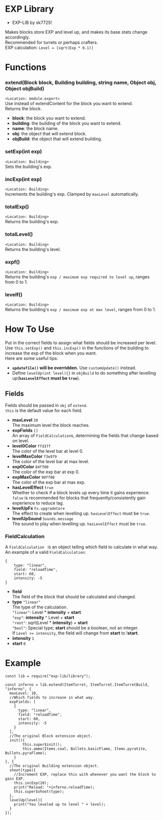 # EXP Library   

+ EXP-LIB by sk7725!    
   
Makes blocks store EXP and level up, and makes its base stats change accordingly.   
Recommended for turrets or perhaps crafters.   
EXP calculation: `Level = [sqrt(Exp * 0.1)]`   

# Functions   

### extend(Block block, Building building, string name, Object obj, Object objBuild)   

`<Location: module.export>`   
Use instead of extendContent for the block you want to extend.   
Returns the block.   

+ **block**: the block you want to extend.   
+ **building**: the building of the block you want to extend.   
+ **name**: the block name.   
+ **obj**: the object that will extend block.   
+ **objBuild**: the object that will extend building.   

### setExp(int exp)   

`<Location: Building>`   
Sets the building's exp.   

### incExp(int exp)   

`<Location: Building>`   
Increments the building's exp. Clamped by `maxLevel` automatically.   

### totalExp()   

`<Location: Building>`   
Returns the building's exp.   

### totalLevel()   

`<Location: Building>`   
Returns the building's level.   

### expf()   

`<Location: Building>`   
Returns the building's `exp / maximum exp required to level up`, ranges from 0 to 1.   

### levelf()   

`<Location: Building>`   
Returns the building's `exp / maximum exp at max level`, ranges from 0 to 1.   

# How To Use   

Put in the correct fields to assign what fields should be increased per level.   
Use `this.setExp()` and `this.incExp()` in the functions of the building to increase the exp of the block when you want.   
Here are some useful tips:   
+ **`updateTile()` will be overridden.** Use `customUpdate()` instead.   
+ Define `levelUp(int level){}` in `objBuild` to do something after levelling up(**`hasLevelEffect` must be `true`**).   

## Fields   

Fields should be passed in `obj` of `extend`.    
`this` is the default value for each field.   
   
+ **maxLevel** `20`   
The maximum level the block reaches.   
+ **expFields** `[]`   
An array of `FieldCalculation`s, determining the fields that change based on level.   
+ **level0Color** `ffd37f`   
The color of the level bar at level 0.   
+ **levelMaxColor** `f3e979`   
The color of the level bar at max level.   
+ **exp0Color** `84ff00`   
The color of the exp bar at exp 0.   
+ **expMaxColor** `90ff00`   
The color of the exp bar at max exp.   
+ **hasLevelEffect** `true`   
Whether to check if a block levels up every time it gains experience. `false` is recommended for blocks that frequently/consistently gain experience to reduce lag.   
+ **levelUpFx** `Fx.upgradeCore`   
The effect to create when levelling up. `hasLevelEffect` must be `true`.   
+ **levelUpSound** `Sounds.message`   
The sound to play when levelling up. `hasLevelEffect` must be `true`.   

### FieldCalculation   

A `FieldCalculation ` is an object telling which field to calculate in what way.   
An example of a valid `FieldCalculation`:   

```
{
    type: "linear",
    field: "reloadTime",
    start: 60,
    intensity: -5
}
```

+ **field**   
The field of the block that should be calculated and changed.   
+ **type** `"linear"`   
The type of the calculation.   
`"linear"`: Level \* **intensity** + **start**   
`"exp"`: **intensity** ^ Level + **start**   
`"root"`: sqrt(Level \* **intensity**) + **start**   
`"bool"`: Special type; **start** should be a boolean, not an integer.   
    If `Level >= intensity`, the field will change from **start** to !**start**.   
+ **intensity** `1`   
+ **start** `0`   

# Example   

```
const lib = require("exp-lib/library");

const inferno = lib.extend(ItemTurret, ItemTurret.ItemTurretBuild, "inferno", {
  maxLevel: 10,
  //Which fields to increase in what way.
  expFields: [
    {
      type: "linear",
      field: "reloadTime",
      start: 60,
      intensity: -5
    }
  ],
  //The original Block extension object.
  init(){
		this.super$init();
		this.ammo(Items.coal, Bullets.basicFlame, Items.pyratite, Bullets.pyraFlame);
	}
}, {
  //The original Building extension object.
  shoot(type){
    //Increment EXP, replace this with whenever you want the block to gain EXP.
    this.incExp(20);
    print("Reload: "+inferno.reloadTime);
    this.super$shoot(type);
  },
  levelUp(level){
    print("You leveled up to level " + level);
  }
});
```
